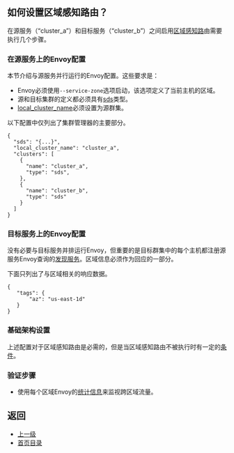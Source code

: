 ## 如何设置区域感知路由？

在源服务（“cluster_a”）和目标服务（“cluster_b”）之间启用[区域感知路](../Introduction/Architectureoverview/Loadbalancing.md)由需要执行几个步骤。

### 在源服务上的Envoy配置
本节介绍与源服务并行运行的Envoy配置。这些要求是：

- Envoy必须使用`--service-zone`选项启动，该选项定义了当前主机的区域。
- 源和目标集群的定义都必须具有[sds](../v1APIreference/Clustermanager/Cluster.md)类型。
- [local_cluster_name](../v1APIreference/Clustermanager.md)必须设置为源群集。

以下配置中仅列出了集群管理器的主要部分。

```
{
  "sds": "{...}",
  "local_cluster_name": "cluster_a",
  "clusters": [
    {
      "name": "cluster_a",
      "type": "sds",
    },
    {
      "name": "cluster_b",
      "type": "sds"
    }
  ]
}
```

### 目标服务上的Envoy配置
没有必要与目标服务并排运行Envoy，但重要的是目标群集中的每个主机都注册源服务Envoy查询的[发现服务](../v1APIreference/Clustermanager/Servicediscoveryservice.md)。区域信息必须作为回应的一部分。

下面只列出了与区域相关的响应数据。

```
{
   "tags": {
       "az": "us-east-1d"
   }
}
```

### 基础架构设置
上述配置对于区域感知路由是必需的，但是当区域感知路由不被执行时有一定的[条件](../Introduction/Architectureoverview/Loadbalancing.md)。

### 验证步骤
- 使用每个区域Envoy的[统计信息](../Configurationreference/Clustermanager/Statistics.md)来监视跨区域流量。

## 返回
- [上一级](../FAQ.md)
- [首页目录](../README.md)